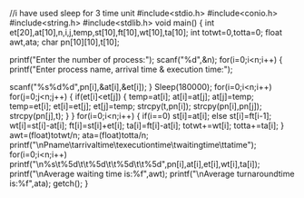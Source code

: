 //i have used sleep for 3 time unit
#include<stdio.h>
#include<conio.h>
#include<string.h>
#include<stdlib.h>
void main()
{
int et[20],at[10],n,i,j,temp,st[10],ft[10],wt[10],ta[10];
int totwt=0,totta=0;
float awt,ata;
char pn[10][10],t[10];

printf("Enter the number of process:");
scanf("%d",&n);
for(i=0;i<n;i++)
{
printf("Enter process name, arrival time & execution time:");

scanf("%s%d%d",pn[i],&at[i],&et[i]);
}
Sleep(180000);
for(i=0;i<n;i++)
for(j=0;j<n;j++)
{
if(et[i]<et[j])
{
temp=at[i];
at[i]=at[j];
at[j]=temp;
temp=et[i];
et[i]=et[j];
et[j]=temp;
strcpy(t,pn[i]);
strcpy(pn[i],pn[j]);
strcpy(pn[j],t);
}
}
for(i=0;i<n;i++)
{
if(i==0)
st[i]=at[i];
else
st[i]=ft[i-1];
wt[i]=st[i]-at[i];
ft[i]=st[i]+et[i];
ta[i]=ft[i]-at[i];
totwt+=wt[i];
totta+=ta[i];
}
awt=(float)totwt/n;
ata=(float)totta/n;
printf("\nPname\tarrivaltime\texecutiontime\twaitingtime\ttatime");
for(i=0;i<n;i++)
printf("\n%s\t%5d\t\t%5d\t\t%5d\t\t%5d",pn[i],at[i],et[i],wt[i],ta[i]);
printf("\nAverage waiting time is:%f",awt);
printf("\nAverage turnaroundtime is:%f",ata);
getch();
}
